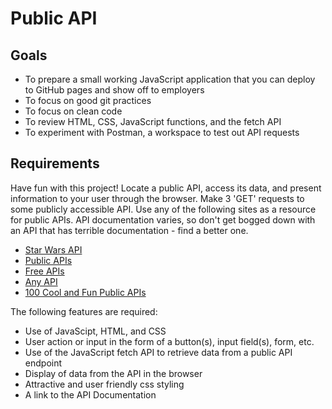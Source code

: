 # Public API

## Goals
- To prepare a small working JavaScript application that you can deploy to GitHub pages and show off to employers
- To focus on good git practices
- To focus on clean code
- To review HTML, CSS, JavaScript functions, and the fetch API
- To experiment with Postman, a workspace to test out API requests
## Requirements
Have fun with this project! Locate a public API, access its data, and present information to your user through the browser. Make 3 'GET' requests to some publicly accessible API. Use any of the following sites as a resource for public APIs. API documentation varies, so don't get bogged down with an API that has terrible documentation - find a better one.
- [Star Wars API](https://swapi.dev/)
- [Public APIs](https://public-apis.xyz/)
- [Free APIs](https://github.com/public-apis/public-apis)
- [Any API](https://any-api.com/)
- [100 Cool and Fun Public APIs](https://medium.com/better-programming/a-curated-list-of-100-cool-and-fun-public-apis-to-inspire-your-next-project-7600ce3e9b3)

The following features are required:
- Use of JavaScipt, HTML, and CSS
- User action or input in the form of a button(s), input field(s), form, etc.
- Use of the JavaScript fetch API to retrieve data from a public API endpoint
- Display of data from the API in the browser
- Attractive and user friendly css styling
- A link to the API Documentation